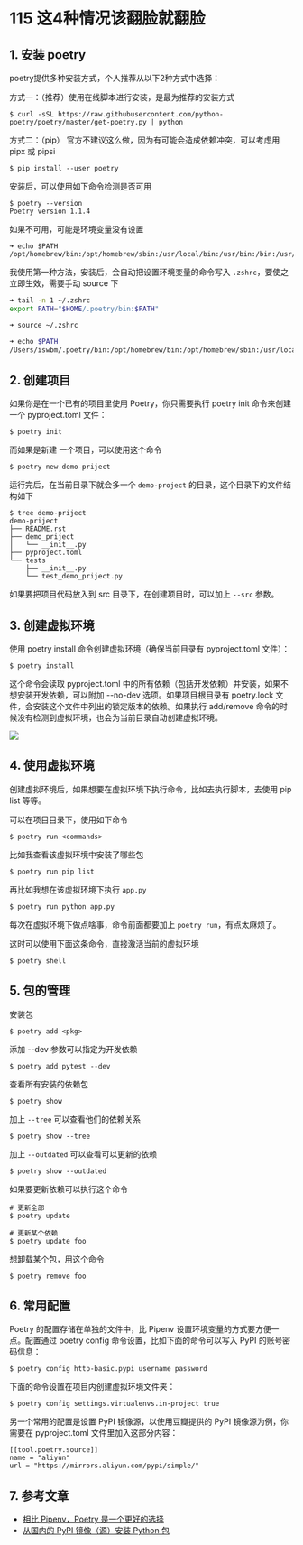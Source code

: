 # 115 这4种情况该翻脸就翻脸

## 1. 安装 poetry

poetry提供多种安装方式，个人推荐从以下2种方式中选择：

方式一：（推荐）使用在线脚本进行安装，是最为推荐的安装方式

```shell
$ curl -sSL https://raw.githubusercontent.com/python-poetry/poetry/master/get-poetry.py | python
```

方式二：（pip） 官方不建议这么做，因为有可能会造成依赖冲突，可以考虑用 pipx 或 pipsi

```shell
$ pip install --user poetry
```

安装后，可以使用如下命令检测是否可用

```shell
$ poetry --version
Poetry version 1.1.4
```

如果不可用，可能是环境变量没有设置

```shell
➜ echo $PATH
/opt/homebrew/bin:/opt/homebrew/sbin:/usr/local/bin:/usr/bin:/bin:/usr/sbin:/sbin:/usr/local/go/bin
```

我使用第一种方法，安装后，会自动把设置环境变量的命令写入 `.zshrc`，要使之立即生效，需要手动 source 下

```bash
➜ tail -n 1 ~/.zshrc
export PATH="$HOME/.poetry/bin:$PATH"

➜ source ~/.zshrc

➜ echo $PATH
/Users/iswbm/.poetry/bin:/opt/homebrew/bin:/opt/homebrew/sbin:/usr/local/bin:/usr/bin:/bin:/usr/sbin:/sbin:/usr/local/go/bin
```

## 2. 创建项目

如果你是在一个已有的项目里使用 Poetry，你只需要执行 poetry init 命令来创建一个 pyproject.toml 文件：

```shell
$ poetry init
```

而如果是新建 一个项目，可以使用这个命令

```shell
$ poetry new demo-priject
```

运行完后，在当前目录下就会多一个 `demo-project` 的目录，这个目录下的文件结构如下

```shell
$ tree demo-priject
demo-priject
├── README.rst
├── demo_priject
│   └── __init__.py
├── pyproject.toml
└── tests
    ├── __init__.py
    └── test_demo_priject.py
```

如果要把项目代码放入到 src 目录下，在创建项目时，可以加上 `--src` 参数。

## 3. 创建虚拟环境

使用 poetry install 命令创建虚拟环境（确保当前目录有 pyproject.toml 文件）：

```shell
$ poetry install
```

这个命令会读取 pyproject.toml 中的所有依赖（包括开发依赖）并安装，如果不想安装开发依赖，可以附加 --no-dev 选项。如果项目根目录有 poetry.lock 文件，会安装这个文件中列出的锁定版本的依赖。如果执行 add/remove 命令的时候没有检测到虚拟环境，也会为当前目录自动创建虚拟环境。

![](http://image.iswbm.com/image-20201220164337699.png)

## 4. 使用虚拟环境

创建虚拟环境后，如果想要在虚拟环境下执行命令，比如去执行脚本，去使用 pip list 等等。

可以在项目目录下，使用如下命令

```shell
$ poetry run <commands>
```

比如我查看该虚拟环境中安装了哪些包

```shell
$ poetry run pip list
```

再比如我想在该虚拟环境下执行 `app.py`

```shell
$ poetry run python app.py
```

每次在虚拟环境下做点啥事，命令前面都要加上 `poetry run`，有点太麻烦了。

这时可以使用下面这条命令，直接激活当前的虚拟环境

```shell
$ poetry shell
```

## 5. 包的管理

安装包

```shell
$ poetry add <pkg>
```

添加 --dev 参数可以指定为开发依赖

```shell
$ poetry add pytest --dev
```

查看所有安装的依赖包

```shell
$ poetry show
```

加上 `--tree` 可以查看他们的依赖关系

```shell
$ poetry show --tree
```

加上 `--outdated` 可以查看可以更新的依赖

```shell
$ poetry show --outdated
```

如果要更新依赖可以执行这个命令

```shell
# 更新全部
$ poetry update

# 更新某个依赖
$ poetry update foo
```

想卸载某个包，用这个命令

```shell
$ poetry remove foo
```

## 6. 常用配置

Poetry 的配置存储在单独的文件中，比 Pipenv 设置环境变量的方式要方便一点。配置通过 poetry config 命令设置，比如下面的命令可以写入 PyPI 的账号密码信息：

```shell
$ poetry config http-basic.pypi username password
```

下面的命令设置在项目内创建虚拟环境文件夹：

```shell
$ poetry config settings.virtualenvs.in-project true
```

另一个常用的配置是设置 PyPI 镜像源，以使用豆瓣提供的 PyPI 镜像源为例，你需要在 pyproject.toml 文件里加入这部分内容：

```
[[tool.poetry.source]]
name = "aliyun"
url = "https://mirrors.aliyun.com/pypi/simple/"
```

## 7. 参考文章

- [相比 Pipenv，Poetry 是一个更好的选择](https://zhuanlan.zhihu.com/p/81025311)
- [从国内的 PyPI 镜像（源）安装 Python 包](https://greyli.com/set-pypi-mirror/)
